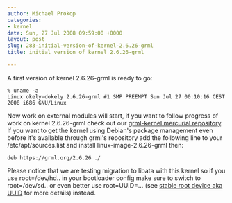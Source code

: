 ```yaml
---
author: Michael Prokop
categories:
- kernel
date: Sun, 27 Jul 2008 09:59:00 +0000
layout: post
slug: 283-initial-version-of-kernel-2.6.26-grml
title: initial version of kernel 2.6.26-grml

---
```

A first version of kernel 2\.6\.26\-grml is ready to go:
```
% uname -a
Linux okely-dokely 2.6.26-grml #1 SMP PREEMPT Sun Jul 27 00:10:16 CEST 2008 i686 GNU/Linux
```

Now work on external modules will start, if you want to follow progress of work on kernel 2\.6\.26\-grml check out our [grml\-kernel mercurial repository](http://hg.grml.org/grml-kernel/). If you want to get the kernel using Debian's package management even before it's available through grml's repository add the following line to your /etc/apt/sources.list and install linux\-image\-2\.6\.26\-grml then:
```
deb https://grml.org/2.6.26 ./
```

Please notice that we are testing migration to libata with this kernel so if you use root\=/dev/hd.. in your bootloader config make sure to switch to root\=/dev/sd.. or even better use root\=UUID\=... (see [stable root device aka UUID](http://michael-prokop.at/blog/2006/08/11/stable-root-device-aka-uuid/) for more details) instead.